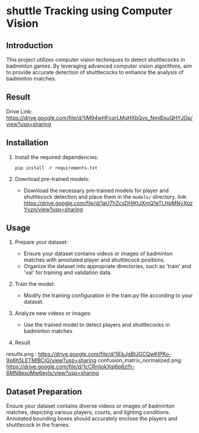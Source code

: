 # shuttle Tracking using Computer Vision

## Introduction
This project utilizes computer vision techniques to detect shuttlecocks in badminton games. By leveraging advanced computer vision algorithms, aim to provide accurate detection of shuttlecocks to enhance the analysis of badminton matches.

## Result

Drive Link: https://drive.google.com/file/d/1jM94wHFcorLMqHXbQvx_NmiBxuQHYJGp/view?usp=sharing

## Installation

1. Install the required dependencies:
    ```
    pip install -r requirements.txt
    ```

2. Download pre-trained models:
    - Download the necessary pre-trained models for player and shuttlecock detection and place them in the `models/` directory.
    link: https://drive.google.com/file/d/1aU7hZcsDHjKtJXmQ1eTLHpMNvXqzYvzn/view?usp=sharing

## Usage
1. Prepare your dataset:
    - Ensure your dataset contains videos or images of badminton matches with annotated player and shuttlecock positions.
    - Organize the dataset into appropriate directories, such as 'train' and 'val' for training and validation data.

2. Train the model:
    - Modify the training configuration in the train.py file according to your dataset.

3. Analyze new videos or images:
    - Use the trained model to detect players and shuttlecocks in badminton matches

4. Result

results.png : https://drive.google.com/file/d/1jEbJgBIJGCQwKIPKo-9p6h5LETMlBCjG/view?usp=sharing
confusion_matrix_normalized.png: https://drive.google.com/file/d/1cCRnIjokXgj6p6zfh-6MN8exoMw6eyIx/view?usp=sharing

## Dataset Preparation
Ensure your dataset contains diverse videos or images of badminton matches, depicting various players, courts, and lighting conditions. Annotated bounding boxes should accurately enclose the players and shuttlecock in the frames.


